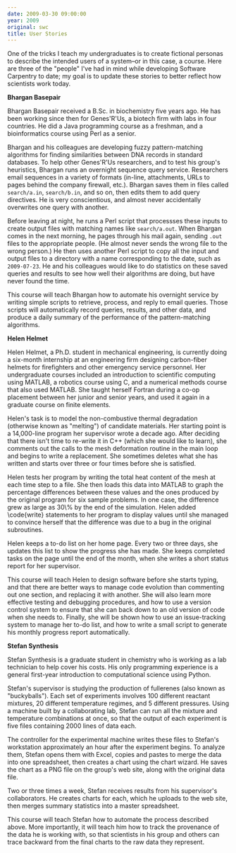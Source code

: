 ```yaml
---
date: 2009-03-30 09:00:00
year: 2009
original: swc
title: User Stories
---
```

<p>One of the tricks I teach my undergraduates is to create fictional personas to describe the intended users of a system–or in this case, a course.  Here are three of the "people" I've had in mind while developing Software Carpentry to date; my goal is to update these stories to better reflect how scientists work today.</p>
<p><strong>Bhargan Basepair</strong></p>
<p>Bhargan Basepair received a B.Sc. in biochemistry five years ago.  He has been working since then for Genes'R'Us, a biotech firm with labs in four countries.  He did a Java programming course as a freshman, and a bioinformatics course using Perl as a senior.</p>
<p>Bhargan and his colleagues are developing fuzzy pattern-matching algorithms for finding similarities between DNA records in standard databases.  To help other Genes'R'Us researchers, and to test his group's heuristics, Bhargan runs an overnight sequence query service. Researchers email sequences in a variety of formats (in-line, attachments, URLs to pages behind the company firewall, etc.). Bhargan saves them in files called <code>search/a.in</code>, <code>search/b.in</code>, and so on, then edits them to add query directives.  He is very conscientious, and almost never accidentally overwrites one query with another.</p>
<p>Before leaving at night, he runs a Perl script that processses these inputs to create output files with matching names like <code>search/a.out</code>.  When Bhargan comes in the next morning, he pages through his mail again, sending <code>.out</code> files to the appropriate people.  (He almost never sends the wrong file to the wrong person.) He then uses another Perl script to copy all the input and output files to a directory with a name corresponding to the date, such as <code>2009-07-23</code>.  He and his colleagues would like to do statistics on these saved queries and results to see how well their algorithms are doing, but have never found the time.</p>
<p>This course will teach Bhargan how to automate his overnight service by writing simple scripts to retrieve, process, and reply to email queries.  Those scripts will automatically record queries, results, and other data, and produce a daily summary of the performance of the pattern-matching algorithms.</p>
<p><strong>Helen Helmet</strong></p>
<p>Helen Helmet, a Ph.D. student in mechanical engineering, is currently doing a six-month internship at an engineering firm designing carbon-fiber helmets for firefighters and other emergency service personnel.  Her undergraduate courses included an introduction to scientific computing using MATLAB, a robotics course using C, and a numerical methods course that also used MATLAB.  She taught herself Fortran during a co-op placement between her junior and senior years, and used it again in a graduate course on finite elements.</p>
<p>Helen's task is to model the non-combustive thermal degradation (otherwise known as "melting") of candidate materials.  Her starting point is a 14,000-line program her supervisor wrote a decade ago. After deciding that there isn't time to re-write it in C++ (which she would like to learn), she comments out the calls to the mesh deformation routine in the main loop and begins to write a replacement.  She sometimes deletes what she has written and starts over three or four times before she is satisfied.</p>
<p>Helen tests her program by writing the total heat content of the mesh at each time step to a file.  She then loads this data into MATLAB to graph the percentage differences between these values and the ones produced by the original program for six sample problems.  In one case, the difference grew as large as 30\% by the end of the simulation.  Helen added \code{write} statements to her program to display values until she managed to convince herself that the difference was due to a bug in the original subroutines.</p>
<p>Helen keeps a to-do list on her home page.  Every two or three days, she updates this list to show the progress she has made.  She keeps completed tasks on the page until the end of the month, when she writes a short status report for her supervisor.</p>
<p>This course will teach Helen to design software before she starts typing, and that there are better ways to manage code evolution than commenting out one section, and replacing it with another.  She will also learn more effective testing and debugging procedures, and how to use a version control system to ensure that she can back down to an old version of code when she needs to.  Finally, she will be shown how to use an issue-tracking system to manage her to-do list, and how to write a small script to generate his monthly progress report automatically.</p>
<p><strong>Stefan Synthesis</strong></p>
<p>Stefan Synthesis is a graduate student in chemistry who is working as a lab technician to help cover his costs.  His only programming experience is a general first-year introduction to computational science using Python.</p>
<p>Stefan's supervisor is studying the production of fullerenes (also known as "buckyballs").  Each set of experiments involves 100 different reactant mixtures, 20 different temperature regimes, and 5 different pressures.  Using a machine built by a collaborating lab, Stefan can run all the mixture and temperature combinations at once, so that the output of each experiment is five files containing 2000 lines of data each.</p>
<p>The controller for the experimental machine writes these files to Stefan's workstation approximately an hour after the experiment begins.  To analyze them, Stefan opens them with Excel, copies and pastes to merge the data into one spreadsheet, then creates a chart using the chart wizard.  He saves the chart as a PNG file on the group's web site, along with the original data file.</p>
<p>Two or three times a week, Stefan receives results from his supervisor's collaborators.  He creates charts for each, which he uploads to the web site, then merges summary statistics into a master spreadsheet.</p>
<p>This course will teach Stefan how to automate the process described above.  More importantly, it will teach him how to track the provenance of the data he is working with, so that scientists in his group and others can trace backward from the final charts to the raw data they represent.</p>

